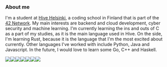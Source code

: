 ### About me
I'm a student at [Hive Helsinki](https://www.hive.fi/en/), a coding school in Finland that is part of the [42 Network](https://42.fr/en/network-42/). My main interests are backend and cloud development, cyber security and machine learning. I'm currently learning the ins and outs of C as a part of my studies, as it is the main language used in Hive. On the side, I'm learning Rust, because it is the language that I'm the most excited about currently. Other languages I've worked with include Python, Java and Javascript. In the future, I would love to learn some Go, C++ and Haskell.

<img src='https://img.shields.io/badge/-C-blue?logo=c&style=for-the-badge'/><img src='https://img.shields.io/badge/-Rust-red?logo=rust&style=for-the-badge'/><img src='https://img.shields.io/badge/-Python-gold?logo=python&style=for-the-badge'/><img src='https://img.shields.io/badge/-Java-steelblue?logo=java&style=for-the-badge'/><img src='https://img.shields.io/badge/-Git-whitesmoke?logo=git&style=for-the-badge'/><img src='https://img.shields.io/badge/-Vim-mediumpurple?logo=vim&style=for-the-badge'/><img src='https://img.shields.io/badge/-Bash-dimgray?logo=gnubash&style=for-the-badge'/>
